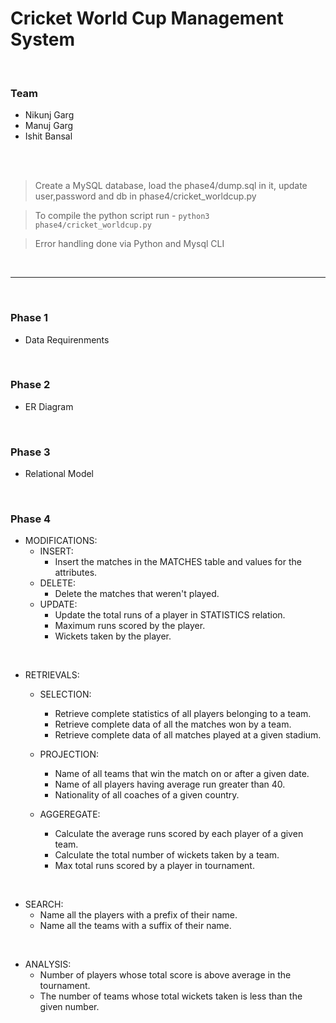 # Cricket World Cup Management System

<br>

 ### Team

- Nikunj Garg 
- Manuj Garg 
- Ishit Bansal 


<br>
<br>

> Create a MySQL database, load the phase4/dump.sql in it, update user,password and db in phase4/cricket_worldcup.py

> To compile the python script run - ``` python3 phase4/cricket_worldcup.py ``` 

> Error handling done via Python and Mysql CLI

<br>

----

<br>

### Phase 1

- Data Requirenments

<br>

### Phase 2

- ER Diagram

<br>

### Phase 3

- Relational Model

<br>

### Phase 4

- MODIFICATIONS: 
    - INSERT:  
        - Insert the matches in the MATCHES table and values for the attributes. 
    - DELETE: 
        - Delete the matches that weren't played. 
    - UPDATE: 
        - Update the total runs of a player in STATISTICS relation. 
        - Maximum runs scored by the player. 
        - Wickets taken by the player. 
 
<br>

- RETRIEVALS: 

    - SELECTION:  
        - Retrieve complete statistics of all players belonging to a team. 
        - Retrieve complete data of all the matches won by a team. 
        - Retrieve complete data of all matches played at a given stadium. 
        
    - PROJECTION: 
        - Name of all teams that win the match on or after a given date. 
        - Name of all players having average run greater than 40. 
        - Nationality of all coaches of a given country. 
 
    - AGGEREGATE: 
        - Calculate the average runs scored by each player of a given team. 
        - Calculate the total number of wickets taken by a team. 
        - Max total runs scored by a player in tournament. 

<br>

- SEARCH: 
    - Name all the players with a prefix of their name. 
    - Name all the teams with a suffix of their name.

<br>

- ANALYSIS: 
    - Number of players whose total score is above average in the tournament. 
    - The number of teams whose total wickets taken is less than the given number. 



